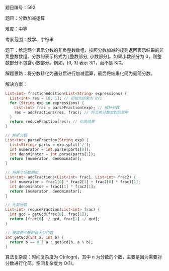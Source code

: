 题目编号：592

题目：分数加减运算

难度：中等

考察范围：数学、字符串

题干：给定两个表示分数的非负整数数组，按照分数加减的规则返回表示结果的非负整数数组。分数的表示格式为 [整数部分, 小数部分]。如果小数部分为 0，则整数部分不包含小数部分。例如，[0, 3] 表示 3/1，而不是 3/0。

解题思路：将分数转化为通分后进行加减运算，最后将结果化简为最简分数。

解决方案：

```dart
List<int> fractionAddition(List<String> expressions) {
  List<int> res = [0, 1]; // 初始化结果为 0/1
  for (String exp in expressions) {
    List<int> frac = parseFraction(exp); // 解析分数
    res = addFractions(res, frac); // 将当前分数加到结果中
  }
  return reduceFraction(res); // 化简结果
}

// 解析分数
List<int> parseFraction(String exp) {
  List<String> parts = exp.split('/');
  int numerator = int.parse(parts[0]);
  int denominator = int.parse(parts[1]);
  return [numerator, denominator];
}

// 将两个分数相加
List<int> addFractions(List<int> frac1, List<int> frac2) {
  int numerator = frac1[0] * frac2[1] + frac2[0] * frac1[1];
  int denominator = frac1[1] * frac2[1];
  return [numerator, denominator];
}

// 化简分数
List<int> reduceFraction(List<int> frac) {
  int gcd = getGcd(frac[0], frac[1]);
  return [frac[0] ~/ gcd, frac[1] ~/ gcd];
}

// 获取两个数的最大公约数
int getGcd(int a, int b) {
  return b == 0 ? a : getGcd(b, a % b);
}
```

算法复杂度：时间复杂度为 O(nlogn)，其中 n 为分数的个数，主要是因为需要对分数进行化简。空间复杂度为 O(1)。